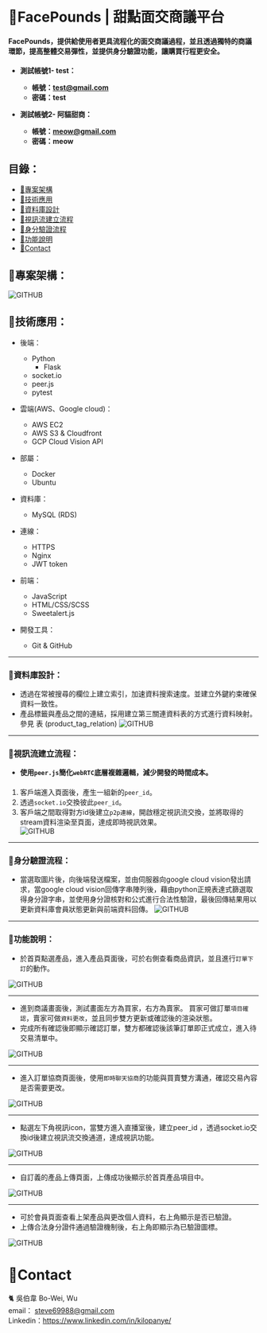 # 🍪FacePounds | 甜點面交商議平台
<h4>FacePounds，提供給使用者更具流程化的面交商議過程，並且透過獨特的商議環節，提高整體交易彈性，並提供身分驗證功能，讓購買行程更安全。  <h4>




- 測試帳號1- test：  
  - 帳號：test@gmail.com
  - 密碼：test
  
- 測試帳號2- 阿貓甜商：  
  - 帳號：meow@gmail.com
  - 密碼：meow

## 目錄：

- [🍪專案架構](#專案架構)
- [🍪技術應用](#技術應用)
- [🍪資料庫設計](#資料庫設計)
- [🍪視訊流建立流程](#視訊流建立流程)
- [🍪身分驗證流程](#身分驗證流程)
- [🍪功能說明](#功能說明)
- [🍪Contact](#contact)

## 🍪專案架構：
![GITHUB](/public/images/image/layout.jpg)

## 🍪技術應用：
- 後端：
  - Python
      - Flask
  - socket.io
  - peer.js
  - pytest

- 雲端(AWS、Google cloud)：
    - AWS EC2
    - AWS S3 &  Cloudfront
    - GCP Cloud Vision API

- 部屬：
    - Docker
    - Ubuntu

- 資料庫：
    - MySQL (RDS)

- 連線：
    - HTTPS
    - Nginx
    - JWT token

- 前端：
    - JavaScript
    - HTML/CSS/SCSS
    - Sweetalert.js

- 開發工具：
    - Git & GitHub

***
### 🍪資料庫設計：
- 透過在常被搜尋的欄位上建立索引，加速資料搜索速度。並建立外鍵約束確保資料一致性。  
- 產品標籤與產品之間的連結，採用建立第三關連資料表的方式進行資料映射。參見  表 (product_tag_relation)
![GITHUB](/public/images/demo/SQL.png)

***
### 🍪視訊流建立流程：
* **使用`peer.js`簡化`webRTC`底層複雜邏輯，減少開發的時間成本。**  
####
  1. 客戶端進入頁面後，產生一組新的`peer_id`。  
  2. 透過`socket.io`交換彼此`peer_id`。  
  3. 客戶端之間取得對方id後建立`p2p連線`，開啟穩定視訊流交換，並將取得的stream資料渲染至頁面，達成即時視訊效果。  
![GITHUB](/public/images/image/PEER.png)
***
### 🍪身分驗證流程：
* 當選取圖片後，向後端發送檔案，並由伺服器向google cloud vision發出請求，當google cloud vision回傳字串陣列後，藉由python正規表達式篩選取得身分證字串，並使用身分證核對和公式進行合法性驗證，最後回傳結果用以更新資料庫會員狀態更新與前端資料回傳。
![GITHUB](/public/images/demo/cloudVision.png)
***
### 🍪功能說明：
* 於首頁點選產品，進入產品頁面後，可於右側查看商品資訊，並且進行`訂單下訂`的動作。

![GITHUB](/public/images/demo/首頁DEMO.gif)
***
* 進到商議畫面後，測試畫面左方為買家，右方為賣家。 買家可做訂單`項目確認`，賣家可做`資料更改`，並且同步雙方更新或確認後的渲染狀態。
* 完成所有確認後即顯示確認訂單，雙方都確認後該筆訂單即正式成立，進入待交易清單中。

![GITHUB](/public/images/demo/按鈕demo.gif)
***
* 進入訂單協商頁面後，使用`即時聊天協商`的功能與買賣雙方溝通，確認交易內容是否需要更改。

![GITHUB](/public/images/demo/聊天DEMO.gif)
***
* 點選左下角視訊icon，當雙方進入直播室後，建立peer_id ，透過socket.io交換id後建立視訊流交換通道，達成視訊功能。  

![GITHUB](/public/images/demo/視訊demo.gif)
***
* 自訂義的產品上傳頁面，上傳成功後顯示於首頁產品項目中。

![GITHUB](/public/images/demo/上傳DEMO.gif)
***
* 可於會員頁面查看上架產品與更改個人資料，右上角顯示是否已驗證。
* 上傳合法身分證件通過驗證機制後，右上角即顯示為已驗證圖標。

![GITHUB](/public/images/demo/個人資料及驗證DEMO.gif)


# 🍪Contact

🐈 吳伯韋 Bo-Wei, Wu  
email： steve69988@gmail.com  
Linkedin：https://www.linkedin.com/in/kilopanye/